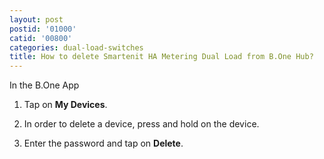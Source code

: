 ```yaml
---
layout: post
postid: '01000'
catid: '00800'
categories: dual-load-switches
title: How to delete Smartenit HA Metering Dual Load from B.One Hub?
---
```


In the B.One App

1. Tap on **My Devices**.

2. In order to delete a device, press and hold on the device.

3. Enter the password and tap on **Delete**.